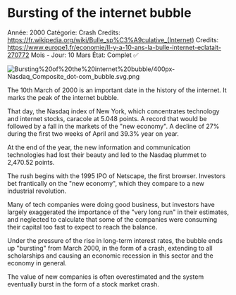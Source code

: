 # Bursting of the internet bubble

Année: 2000
Catégorie: Crash
Credits: https://fr.wikipedia.org/wiki/Bulle_sp%C3%A9culative_(Internet)
Credits: https://www.europe1.fr/economie/Il-y-a-10-ans-la-bulle-internet-eclatait-270772
Mois - Jour: 10 Mars
État: Complet ✅

![Bursting%20of%20the%20internet%20bubble/400px-Nasdaq_Composite_dot-com_bubble.svg.png](Bursting%20of%20the%20internet%20bubble/400px-Nasdaq_Composite_dot-com_bubble.svg.png)

The 10th March of 2000 is an important date in the history of the internet. It marks the peak of the internet bubble. 

That day, the Nasdaq index of New York, which concentrates technology and internet stocks, caracole at 5.048 points. A record that would be followed by a fall in the markets of the "new economy". A decline of 27% during the first two weeks of April and 39.3% year on year. 

At the end of the year, the new information and communication technologies had lost their beauty and led to the Nasdaq plummet to 2,470.52 points.

The rush begins with the 1995 IPO of Netscape, the first browser. Investors bet frantically on the "new economy", which they compare to a new industrial revolution. 

Many of tech companies were doing good business, but investors have largely exaggerated the importance of the "very long run" in their estimates, and neglected to calculate that some of the companies were consuming their capital too fast to expect to reach the balance.

Under the pressure of the rise in long-term interest rates, the bubble ends up "bursting" from March 2000, in the form of a crash, extending to all scholarships and causing an economic recession in this sector and the economy in general.

The value of new companies is often overestimated and the system eventually burst in the form of a stock market crash.